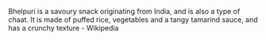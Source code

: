 Bhelpuri is a savoury snack originating from India, and is also a type of chaat. It is made of puffed rice, vegetables and a tangy tamarind sauce, and has a crunchy texture - Wikipedia